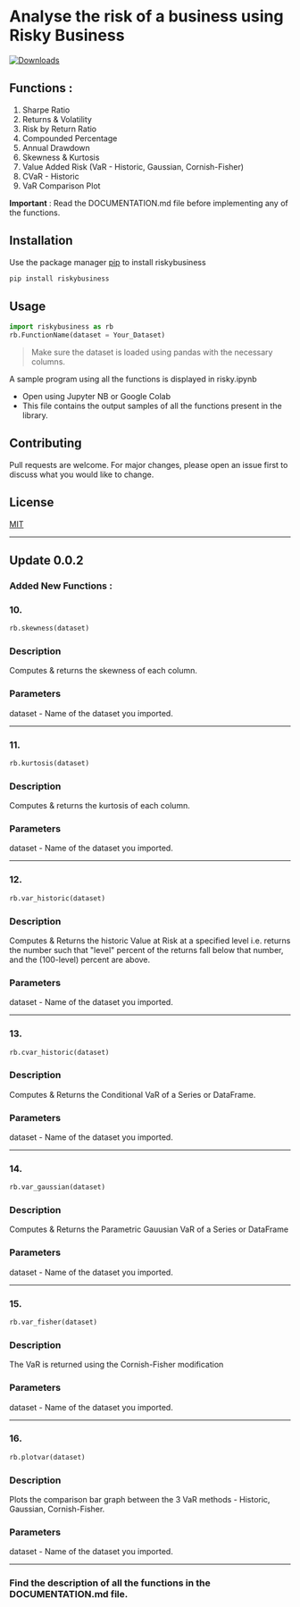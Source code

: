 # Analyse the risk of a business using Risky Business

[![Downloads](https://static.pepy.tech/badge/riskybusiness)](https://pepy.tech/project/riskybusiness)

## Functions :
1. Sharpe Ratio
2. Returns & Volatility
3. Risk by Return Ratio
4. Compounded Percentage
5. Annual Drawdown
6. Skewness & Kurtosis
7. Value Added Risk (VaR - Historic, Gaussian, Cornish-Fisher)
8. CVaR - Historic
9. VaR Comparison Plot

**Important** : Read the DOCUMENTATION.md file before implementing any of the functions.

## Installation  

Use the package manager [pip](https://pip.pypa.io/en/stable/) to install riskybusiness

```bash
pip install riskybusiness
```

## Usage

```python
import riskybusiness as rb
rb.FunctionName(dataset = Your_Dataset)
```
> Make sure the dataset is loaded using pandas with the necessary columns.

A sample program using all the functions is displayed in risky.ipynb
 - Open using Jupyter NB or Google Colab
 - This file contains the output samples of all the functions present in the library.

## Contributing
Pull requests are welcome. For major changes, please open an issue first to discuss what you would like to change.

## License
[MIT](https://choosealicense.com/licenses/mit/)

--------------------------------------------------------------------

## Update 0.0.2

### Added New Functions : 

### 10.
```python
rb.skewness(dataset)
```
### Description
Computes & returns the skewness of each column.

### Parameters
dataset - Name of the dataset you imported.

--------------------------------------------------------------------

### 11.
```python
rb.kurtosis(dataset)
```
### Description
Computes & returns the kurtosis of each column.

### Parameters
dataset - Name of the dataset you imported.

--------------------------------------------------------------------

### 12.
```python
rb.var_historic(dataset)
```
### Description
Computes & Returns the historic Value at Risk at a specified level
i.e. returns the number such that "level" percent of the returns
fall below that number, and the (100-level) percent are above.

### Parameters
dataset - Name of the dataset you imported.

--------------------------------------------------------------------

### 13.
```python
rb.cvar_historic(dataset)
```
### Description
Computes & Returns the Conditional VaR of a Series or DataFrame.

### Parameters
dataset - Name of the dataset you imported.

--------------------------------------------------------------------

### 14.
```python
rb.var_gaussian(dataset)
```
### Description
Computes & Returns the Parametric Gauusian VaR of a Series or DataFrame

### Parameters
dataset - Name of the dataset you imported.

--------------------------------------------------------------------

### 15.
```python
rb.var_fisher(dataset)
```
### Description
The VaR is returned using the Cornish-Fisher modification

### Parameters
dataset - Name of the dataset you imported.

--------------------------------------------------------------------

### 16.
```python
rb.plotvar(dataset)
```
### Description
Plots the comparison bar graph between the 3 VaR methods - Historic, Gaussian, Cornish-Fisher.

### Parameters
dataset - Name of the dataset you imported.

---------------------------------------------------------------

### Find the description of all the functions in the DOCUMENTATION.md file. 
